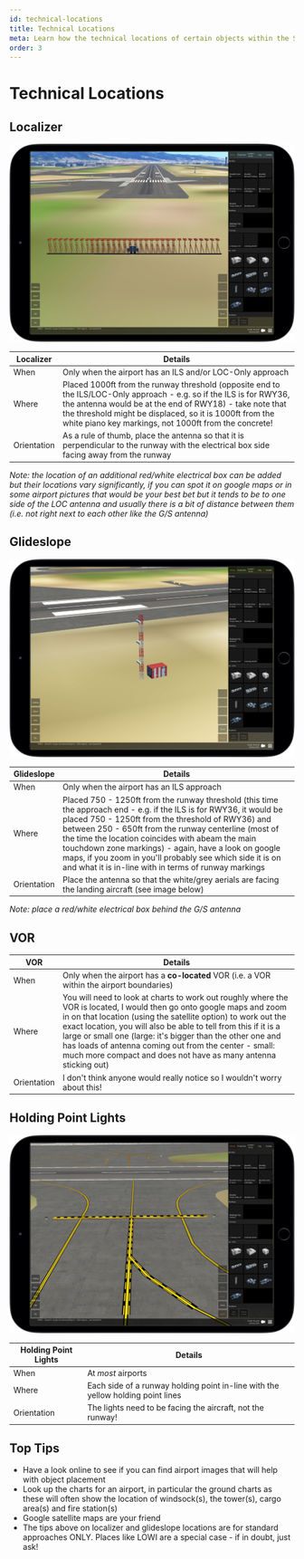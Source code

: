 ```yaml
---
id: technical-locations
title: Technical Locations
meta: Learn how the technical locations of certain objects within the Scenery Editor of Infinite Flight.
order: 3
---
```




# Technical Locations



## Localizer

![Localizer Location](_images/manual/frames/localizer.png)

| Localizer   | Details                                                      |
| ----------- | ------------------------------------------------------------ |
| When        | Only when the airport has an ILS and/or LOC-Only approach    |
| Where       | Placed 1000ft from the runway threshold (opposite end to the ILS/LOC-Only approach - e.g. so if the ILS is for RWY36, the antenna would be at the end of RWY18) - take note that the threshold might be displaced, so it is 1000ft from the white piano key markings, not 1000ft from the concrete! |
| Orientation | As a rule of thumb, place the antenna so that it is perpendicular to the runway with the electrical box side facing away from the runway |

*Note: the location of an additional red/white electrical box can be added but their locations vary significantly, if you can spot it on google maps or in some airport pictures that would be your best bet but it tends to be to one side of the LOC antenna and usually there is a bit of distance between them (i.e. not right next to each other like the G/S antenna)*



## Glideslope

![Glideslope Location](_images/manual/frames/glideslope.png)

| Glideslope  | Details                                                      |
| ----------- | ------------------------------------------------------------ |
| When        | Only when the airport has an ILS approach                    |
| Where       | Placed 750 - 1250ft from the runway threshold (this time the approach end - e.g. if the ILS is for RWY36, it would be placed 750 - 1250ft from the threshold of RWY36) and between 250 - 650ft from the runway centerline (most of the time the location coincides with abeam the main touchdown zone markings) - again, have a look on google maps, if you zoom in you'll probably see which side it is on and what it is in-line with in terms of runway markings |
| Orientation | Place the antenna so that the white/grey aerials are facing the landing aircraft (see image below) |

*Note: place a red/white electrical box behind the G/S antenna*



## VOR



| VOR         | Details                                                      |
| ----------- | ------------------------------------------------------------ |
| When        | Only when the airport has a **co-located** VOR (i.e. a VOR within the airport boundaries) |
| Where       | You will need to look at charts to work out roughly where the VOR is located, I would then go onto google maps and zoom in on that location (using the satellite option) to work out the exact location, you will also be able to tell from this if it is a large or small one (large: it's bigger than the other one and has loads of antenna coming out from the center - small: much more compact and does not have as many antenna sticking out) |
| Orientation | I don't think anyone would really notice so I wouldn't worry about this! |



## Holding Point Lights

![Holding Point Light Location](_images/manual/frames/holding-point-lights.png)

| Holding Point Lights | Details                                                      |
| -------------------- | ------------------------------------------------------------ |
| When                 | At *most* airports                                           |
| Where                | Each side of a runway holding point in-line with the yellow holding point lines |
| Orientation          | The lights need to be facing the aircraft, not the runway!   |




## Top Tips

- Have a look online to see if you can find airport images that will help with object placement
- Look up the charts for an airport, in particular the ground charts as these will often show the location of windsock(s), the tower(s), cargo area(s) and fire station(s)
- Google satellite maps are your friend
- The tips above on localizer and glideslope locations are for standard approaches ONLY. Places like LOWI are a special case - if in doubt, just ask!
